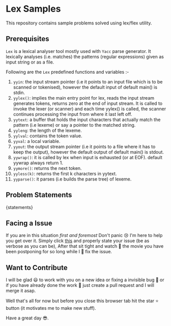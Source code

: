 # Lex Samples

This repository contains sample problems solved using lex/flex utility.

## Prerequisites

`Lex` is a lexical analyser tool mostly used with `Yacc` parse generator. It lexically analyses (i.e. matches) the patterns (regular expressions) given as input string or as a file.

Following are the `Lex` predefined functions and variables :-

1. `yyin`: the input stream pointer (i.e it points to an input file which is to be scanned or tokenised), however the default input of default main() is stdin.
2. `yylex()`: implies the main entry point for lex, reads the input stream generates tokens, returns zero at the end of input stream. It is called to invoke the lexer (or scanner) and each time yylex() is called, the scanner continues processing the input from where it last left off.
3. `yytext`: a buffer that holds the input characters that actually match the pattern (i.e lexeme) or say a pointer to the matched string.
4. `yyleng`: the length of the lexeme.
5. `yylval`: contains the token value.
6. `yyval`: a local variable.
7. `yyout`: the output stream pointer (i.e it points to a file where it has to keep the output), however the default output of default main() is stdout.
8. `yywrap()`: it is called by lex when input is exhausted (or at EOF). default yywrap always return 1.
9. `yymore()`: returns the next token.
10. `yyless(k)`: returns the first k characters in yytext.
11. `yyparse()`: it parses (i.e builds the parse tree) of lexeme.

## Problem Statements

{statements}

## Facing a Issue

If you are in this situation _first and foremost_ Don't panic :cry: I'm here to help you get over it. Simply click [this](https://github.com/Hoosier-Daddy/lex-samples/issues) and properly state your issue (be as verbose as you can be), After that sit tight and watch :movie_camera: the movie you have been postponing for so long while I :construction_worker: fix the issue.

## Want to Contribute

I will be glad :smiley: to work with you on a new idea or fixing a invisible bug :bug: or if you have already done the work :hammer: just create a pull request and I will merge it asap.

Well that's all for now but before you close this browser tab hit the star :star: button (it motivates me to make new stuff).

Have a great day :sunglasses:.
